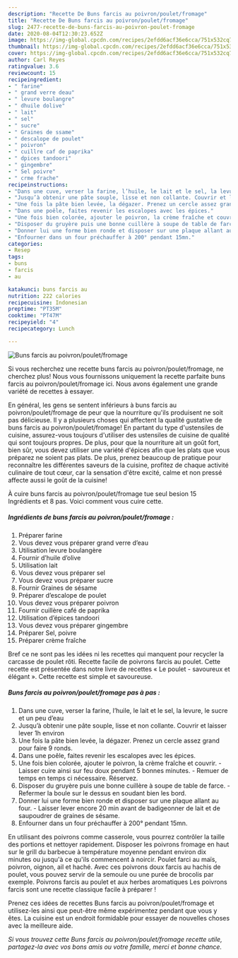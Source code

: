 ```yaml
---
description: "Recette De Buns farcis au poivron/poulet/fromage"
title: "Recette De Buns farcis au poivron/poulet/fromage"
slug: 2477-recette-de-buns-farcis-au-poivron-poulet-fromage
date: 2020-08-04T12:30:23.652Z
image: https://img-global.cpcdn.com/recipes/2efdd6acf36e6cca/751x532cq70/buns-farcis-au-poivronpouletfromage-photo-principale-de-la-recette.jpg
thumbnail: https://img-global.cpcdn.com/recipes/2efdd6acf36e6cca/751x532cq70/buns-farcis-au-poivronpouletfromage-photo-principale-de-la-recette.jpg
cover: https://img-global.cpcdn.com/recipes/2efdd6acf36e6cca/751x532cq70/buns-farcis-au-poivronpouletfromage-photo-principale-de-la-recette.jpg
author: Carl Reyes
ratingvalue: 3.6
reviewcount: 15
recipeingredient:
- " farine"
- " grand verre deau"
- " levure boulangre"
- " dhuile dolive"
- " lait"
- " sel"
- " sucre"
- " Graines de ssame"
- " descalope de poulet"
- " poivron"
- " cuillre caf de paprika"
- " dpices tandoori"
- " gingembre"
- " Sel poivre"
- " crme frache"
recipeinstructions:
- "Dans une cuve, verser la farine, l’huile, le lait et le sel, la levure, le sucre et un peu d’eau"
- "Jusqu’à obtenir une pâte souple, lisse et non collante. Couvrir et laisser lever 1h environ"
- "Une fois la pâte bien levée, la dégazer. Prenez un cercle assez grand pour faire 9 ronds."
- "Dans une poêle, faites revenir les escalopes avec les épices."
- "Une fois bien colorée, ajouter le poivron, la crème fraîche et couvrir. Laisser cuire ainsi sur feu doux pendant 5 bonnes minutes. Remuer de temps en temps ci nécessaire. Réservez."
- "Disposer du gruyère puis une bonne cuillère à soupe de table de farce. Refermer la boule sur le dessus en soudant bien les bord."
- "Donner lui une forme bien ronde et disposer sur une plaque allant au four. Laisser lever encore 20 min avant de badigeonner de lait et de saupoudrer de graines de sésame."
- "Enfourner dans un four préchauffer à 200° pendant 15mn."
categories:
- Resep
tags:
- buns
- farcis
- au

katakunci: buns farcis au 
nutrition: 222 calories
recipecuisine: Indonesian
preptime: "PT35M"
cooktime: "PT47M"
recipeyield: "4"
recipecategory: Lunch

---
```



![Buns farcis au poivron/poulet/fromage](https://img-global.cpcdn.com/recipes/2efdd6acf36e6cca/751x532cq70/buns-farcis-au-poivronpouletfromage-photo-principale-de-la-recette.jpg)

Si vous recherchez une recette buns farcis au poivron/poulet/fromage, ne cherchez plus! Nous vous fournissons uniquement la recette parfaite buns farcis au poivron/poulet/fromage ici. Nous avons également une grande variété de recettes à essayer.

En général, les gens se sentent inférieurs à buns farcis au poivron/poulet/fromage de peur que la nourriture qu'ils produisent ne soit pas délicieuse. Il y a plusieurs choses qui affectent la qualité gustative de buns farcis au poivron/poulet/fromage! En partant du type d'ustensiles de cuisine, assurez-vous toujours d'utiliser des ustensiles de cuisine de qualité qui sont toujours propres. De plus, pour que la nourriture ait un goût fort, bien sûr, vous devez utiliser une variété d'épices afin que les plats que vous préparez ne soient pas plats. De plus, prenez beaucoup de pratique pour reconnaître les différentes saveurs de la cuisine, profitez de chaque activité culinaire de tout cœur, car la sensation d'être excité, calme et non pressé affecte aussi le goût de la cuisine!

<!--inarticleads1-->

À cuire buns farcis au poivron/poulet/fromage tue seul besion 15 Ingrédients et 8 pas. Voici comment vous cuire cette.

##### Ingrédients de buns farcis au poivron/poulet/fromage :

1. Préparer  farine
1. Vous devez vous préparer  grand verre d’eau
1. Utilisation  levure boulangère
1. Fournir  d’huile d’olive
1. Utilisation  lait
1. Vous devez vous préparer  sel
1. Vous devez vous préparer  sucre
1. Fournir  Graines de sésame
1. Préparer  d’escalope de poulet
1. Vous devez vous préparer  poivron
1. Fournir  cuillère café de paprika
1. Utilisation  d’épices tandoori
1. Vous devez vous préparer  gingembre
1. Préparer  Sel, poivre
1. Préparer  crème fraîche


Bref ce ne sont pas les idées ni les recettes qui manquent pour recycler la carcasse de poulet rôti. Recette facile de poivrons farcis au poulet. Cette recette est présentée dans notre livre de recettes « Le poulet - savoureux et élégant ». Cette recette est simple et savoureuse. 

<!--inarticleads2-->

##### Buns farcis au poivron/poulet/fromage pas à pas :

1. Dans une cuve, verser la farine, l’huile, le lait et le sel, la levure, le sucre et un peu d’eau
1. Jusqu’à obtenir une pâte souple, lisse et non collante. Couvrir et laisser lever 1h environ
1. Une fois la pâte bien levée, la dégazer. Prenez un cercle assez grand pour faire 9 ronds.
1. Dans une poêle, faites revenir les escalopes avec les épices.
1. Une fois bien colorée, ajouter le poivron, la crème fraîche et couvrir. - Laisser cuire ainsi sur feu doux pendant 5 bonnes minutes. - Remuer de temps en temps ci nécessaire. Réservez.
1. Disposer du gruyère puis une bonne cuillère à soupe de table de farce. - Refermer la boule sur le dessus en soudant bien les bord.
1. Donner lui une forme bien ronde et disposer sur une plaque allant au four. - Laisser lever encore 20 min avant de badigeonner de lait et de saupoudrer de graines de sésame.
1. Enfourner dans un four préchauffer à 200° pendant 15mn.


En utilisant des poivrons comme casserole, vous pourrez contrôler la taille des portions et nettoyer rapidement. Disposer les poivrons fromage en haut sur le grill du barbecue à température moyenne pendant environ dix minutes ou jusqu&#39;à ce qu&#39;ils commencent à noircir. Poulet farci au maïs, poivron, oignon, ail et haché. Avec ces poivrons doux farcis au hachis de poulet, vous pouvez servir de la semoule ou une purée de brocolis par exemple. Poivrons farcis au poulet et aux herbes aromatiques Les poivrons farcis sont une recette classique facile à préparer ! 

<!--inarticleads1-->

<p>
Prenez ces idées de recettes Buns farcis au poivron/poulet/fromage et utilisez-les ainsi que peut-être même expérimentez pendant que vous y êtes. La cuisine est un endroit formidable pour essayer de nouvelles choses avec la meilleure aide.
</p>

<p>
<i>Si vous trouvez cette Buns farcis au poivron/poulet/fromage recette utile, partagez-la avec vos bons amis ou votre famille, merci et bonne chance.</i>
</p>
